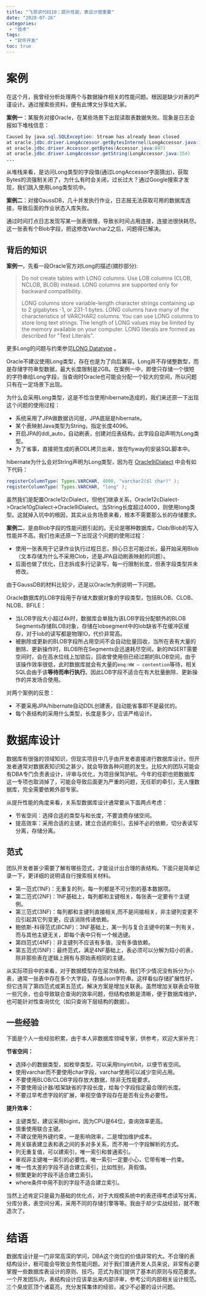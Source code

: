 ```yaml
---
title: "飞哥讲代码10：提升性能，表设计很重要"
date: "2020-07-26"
categories:
 - "技术"
tags:
 - "软件开发"
toc: true
---
```


# 案例

在这个月，我曾经分析处理两个与数据操作相关的性能问题。根因是缺少对表的严谨设计。通过搜索些资料，便有此博文分享给大家。

**案例一**：某服务对接Oracle，在某些场景下出现读取表数据失败。现象是日志会报如下堆栈信息：

```java
Caused by java.sql.SQLException: Stream has already bean closed
at oracle.jdbc.driver.LongAccessor.getBytesInternel(LongAccessor.java:127)
at oracle.jdbc.driver.Accessor.getBytes(Accessor.java:897)
at oracle.jdbc.driver.LongAccessor.getString(LongAccessor.java:154)
...
```

从堆栈来看，是访问Long类型的字段值(通过LongAccessor字面猜出)，获取Bytes的流强制关闭了，为什么有时会关闭，过长过大？通过Google搜索才发现，我们跳入使用Long类型坑中。

**案例二**：对接GaussDB，几十并发执行作业，日志报无法获取可用的数据库连接，导致后面的作业状态入库失败。

通过时间打点日志发现写某一张表很慢，导致长时间占用连接，连接池很快耗尽。这一张表有个Blob字段，把这修改Varchar2之后，问题得已解决。

## 背后的知识

**案例一**，先看一段Oracle官方对Long的描述(摘抄部分):

> Do not create tables with LONG columns. Use LOB columns (CLOB, NCLOB, BLOB) instead. LONG columns are supported only for backward compatibility.  
>   
> LONG columns store variable-length character strings containing up to 2 gigabytes -1, or 231-1 bytes. LONG columns have many of the characteristics of VARCHAR2 columns. You can use LONG columns to store long text strings. The length of LONG values may be limited by the memory available on your computer. LONG literals are formed as described for "Text Literals".

更多Long的问题与约束参见[LONG Datatype](https://docs.oracle.com/cd/B28359_01/server.111/b28286/sql_elements001.htm#sthref103) 。

Oracle不建议使用Long类型，存在也是为了向后兼容。Long并不存储整数型，而是存储字符串型数据，最大长度限制是2GB。在案例一中，即使只存储一个很短的字符串给Long字段，当查询时Oracle也可能会分配一个较大的空间，所以问题只有在一定场景下出现。

为什么会采用Long类型，这是不恰当使用hibernate造成的，我们来还原一下出现这个问题的使用过程：

 - 系统采用了JPA做数据访问层，JPA底层是hibernate。
 - 某个表映射Java类型为String，指定长度4096。
 - 开启JPA的ddl_auto，自动刷表，创建对应表结构，此字段自动声明为Long类型。
 - 为了省事，直接把生成的表DDL拷贝出来，放在flyway的安装SQL脚本中。

hibernate为什么会对String声明为Long类型，因为在 [Oracle9iDialect](https://github.com/hibernate/hibernate-orm/blob/5.0/hibernate-core/src/main/java/org/hibernate/dialect/Oracle9iDialect.java) 中会有如下代码：

```java
registerColumnType( Types.VARCHAR, 4000, "varchar2($l char)" );
registerColumnType( Types.VARCHAR, "long" );
```

虽然我们是配置Oracle12cDialect，但他们继承关系，Oracle12cDialect->Oracle10gDialect->Oracle9iDialect。当String长度超过4000，则使用long类型。这就掉入坑中的根因，其实从业务场景来看，根本不需要那么长的存储要求。

**案例二**，是由Blob字段的性能问题引起的。无论是哪种数据库，Clob/Blob的写入性能并不高。我们也来还原一下出现这个问题的使用过程：

 - 使用一张表用于记录作业执行过程日志，担心日志可能过长，最开始采用Blob（文本存储为什么不采用Clob，还是JPA自动刷表映射的问题）。
 - 后面也做了优化，日志拆成多行记录写，每一行限制长度，但表字段类型并未修改。

由于GaussDB的材料比较少，还是以Oracle为例说明一下问题。

Oracle数据库的LOB字段用于存储大数据对象的字段类型，包括BLOB、CLOB、NLOB、BFILE：

 - 当LOB字段大小超过4k时，数据库会单独为该LOB字段分配额外的BLOB Segments存储BLOB对象，存储在lobsegment中的lob缺省不在缓冲区缓存，对于lob的读写都是物理IO，代价非常高。
 - 被删除或更新的BLOB字段所占用空间不会自动批量回收，当所在表有大量的删除、更新操作时，BLOB所在Segments会迅速耗尽空间，新的INSERT需要空间时，会在高水位线上加锁后，回收曾使用但已经过期的BLOB空间，由于该操作效率很低，此时数据库就会有大量的`enq:HW – contention`等待，相关SQL会由于该**等待而串行执行**。因此LOB字段不适合在有大批量删除、更新操作的并发场合使用。

对两个案例的反思：

 - 不要采用JPA/hibernate自动DDL创建表，自动能省事即不是最优的。
 - 每个表结构的采用什么类型，长度是多少，应该严格设计。

# 数据库设计

数据库有很强的领域知识，但现实项目中几乎由开发者直接进行数据库设计。但开发者通常对数据表知识知之甚少，就会导致各种问题的发生。比较大的团队可能会有DBA专门负责表设计，评审与优化，为项目保驾护航。今年的任职也把数据库这一专项也取消掉了，可能会导致后面更为严重的问题，无任职的牵引，无人懂数据库，完全需要依赖外部专家。

从提升性能的角度来看，关系型数据库设计通常要从下面两点考虑：

 - 节省空间：选择合适的类型与和长度，不要浪费存储空间。
 - 提高效率：采用合适的主键，建立合适的索引，去掉不必的依赖，切分表读写分离，存储分离。

## 范式

团队开发者甚少需要了解有哪些范式，才能设计出合理的表结构。下面只是简单记录一下，更详细的说明请自行搜索相关材料。

 -  第一范式(1NF)：无重复的列，每一列都是不可分割的基本数据项。
 -  第二范式(2NF)：1NF基础上，每列都和主键相关，每张表一定要有个主键例。
 -  第三范式(3NF)：每列都和主键列直接相关,而不是间接相关，非主键列变更不应引起其它列变更，应该消除传递依赖。
 -  鲍依斯-科得范式(BCNF)：3NF基础上，某一列与复合主键中的某一列有关，而与其他主键无关，即每个表中只有一个候选键。
 -  第四范式(4NF)：非主键列不应该有多值，没有多值依赖。
 -  第五范式(5NF)：最终范式，满足4NF基础上，表必须可以分解为较小的表，除非那些表在逻辑上拥有与原始表相同的主键。

从实际项目中的来看，对于数据模型存在层次结构，我们不少情况没有拆分为小表，通常一张表中存在多个大字段，存储Json字符串。这样看似存储扩展性好，但它违背了第四范式或第五范式，解决方案是增加关联表。虽然增加关联表会导致一些冗余，也会导致联合查询的效率问题，但结构依赖是清晰，便于数据库维护，也可能针对性查询优化（如只查询下层结构的数据）。

## 一些经验

下面是个人一些经验积累，由于本人非数据库领域专家，供参考，欢迎大家补充：

**节省空间：**

- 选择小的数据类型，如枚举类型，可以采用tinyint/bit，以便节省空间。
- 使用varchar而不要使用char字段，varchar使用可以减少空间占用。
- 不要使用BLOB/CLOB字段存放大数据，除非无性能要求。
- 不要使用设计器/框架缺省的字段长度，给每个字段指定最合理的长度。
- 不要过早考虑字段的扩展，审视空值字段存在是否有业务必要性。

**提升效率：**

- 主键类型，建议采用bigint，因为CPU是64位，查询效率更高。
- 慎重使用联合主键。
- 不建议使用外键约束，一是影响效率，二是增加维护成本。
- 用关联表建立表和表之间的多对多关系，而不用一个字段解析的方式。
- 列无重复值，可以建索引，唯一索引和普通索引。
- 审视非主键唯一索引的必要性。唯一索引一定要小心，它带有唯一约束。
- 唯一性太差的字段不适合建立索引，比如性别，真假值。
- 频繁更新的字段不适合建立索引。
- where条件中用不到的字段不适合建立索引。

当然上述肯定只是最为基础的优化点，对于大规模系统中的表还得考虑读写分离，分库分表，表空间分离，采用不同的存储引擎等等。我由于却少实战经验，就不敢造次了。

# 结语

数据库设计是一门非常高深的学问，DBA这个岗位的价值非常的大。不合理的表结构设计，极可能会导致业务性能问题。对于我们普通开发人员来说，非常有必要掌握一些数据库表设计的原则、技巧。范式为我们提供了基本的原则与规范要求。一个开发团队内，表结构设计应该拿出来内部评审，参考公司内部相关设计规范。三个臭皮匠顶个诸葛亮，充分发挥集体的经验，减少不必要的设计问题。